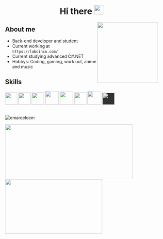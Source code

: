 ### <h1 align="center">Hi there <img src="https://github.com/blackcater/blackcater/raw/main/images/Hi.gif" height="30"/></h1>
<head><link rel="stylesheet" href="https://cdn.jsdelivr.net/gh/devicons/devicon@v2.15.1/devicon.min.css"><head>

<a href="#"><img align="right" src="https://github.com/blackcater/blackcater/raw/main/images/banner.gif" width="200 " height="200" /></a>

## About me

- Back-end developer and student
- Current working at ```https://labcinco.com/```
- Current studying advanced C#.NET
- Hobbys: Coding, gaming, work out, anime and music

## Skills

<img src="https://cdn.jsdelivr.net/gh/devicons/devicon/icons/c/c-original.svg" width="40" height="40"/> <img src="https://cdn.jsdelivr.net/gh/devicons/devicon/icons/cplusplus/cplusplus-original.svg" width="40" height="40"/> <img src="https://cdn.jsdelivr.net/gh/devicons/devicon/icons/csharp/csharp-original.svg" width="40" height="40"/> <img src="https://cdn.jsdelivr.net/gh/devicons/devicon/icons/java/java-original.svg" width="45" height="45"/> <img src="https://cdn.jsdelivr.net/gh/devicons/devicon/icons/phpstorm/phpstorm-original.svg" width="43" height="43"/>
<img src="https://cdn.jsdelivr.net/gh/devicons/devicon/icons/mysql/mysql-plain.svg" width="40" height="40"/> <img src="https://cdn.jsdelivr.net/gh/devicons/devicon/icons/dot-net/dot-net-original.svg" width="45" height="45"/> <i style="background-color: #000000 !important; opacity: 0.8; display: inline-block;"><img src="https://cdn.jsdelivr.net/gh/devicons/devicon/icons/unity/unity-original.svg" width="40" height="40"/> </i>
</br></br>
<p align="left"> <img src="https://komarev.com/ghpvc/?username=emarcelocm&label=Profile%20views&color=0e75b6&style=flat" alt="emarcelocm" /> </p>
  
<div>
<a href="https://github.com/EMarceloCM">
<img height="180em" src="https://github-readme-stats.vercel.app/api/top-langs/?username=EMarceloCM&layout=compact&langs_count=7&theme=blue-green&title_color=007ACC&icon_color=007ACC" style="width: 420px;"/>
<img height="180em" src="https://github-readme-stats.vercel.app/api?username=EMarceloCM&show_icons=true&theme=blue-green&include_all_commits=true&count_private=true&hide=contribs" style="width: 320;"/>
</div>
